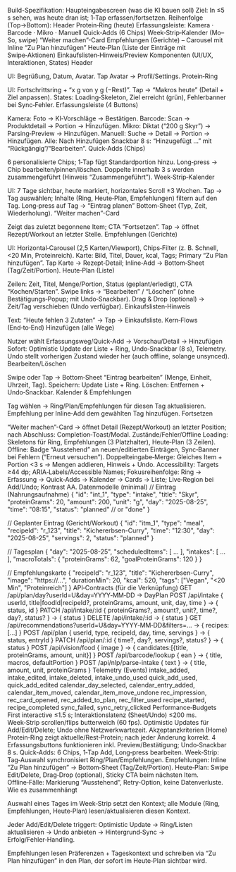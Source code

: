Build-Spezifikation: Haupteingabescreen (was die KI bauen soll)
Ziel: In ≤5 s sehen, was heute dran ist; 1‑Tap erfassen/fortsetzen.
Reihenfolge (Top→Bottom):
Header
Protein‑Ring (heute)
Erfassungsleiste: Kamera · Barcode · Mikro · Manuell
Quick‑Adds (6 Chips)
Week‑Strip‑Kalender (Mo–So, swipe)
“Weiter machen”-Card
Empfehlungen (Gerichte) – Carousel mit Inline “Zu Plan hinzufügen”
Heute‑Plan (Liste der Einträge mit Swipe‑Aktionen)
Einkaufslisten‑Hinweis/Preview
Komponenten (UI/UX, Interaktionen, States)
Header

UI: Begrüßung, Datum, Avatar.
Tap Avatar → Profil/Settings.
Protein‑Ring

UI: Fortschrittsring + “x g von y g (−Rest)”.
Tap → “Makros heute” (Detail + Ziel anpassen).
States: Loading‑Skeleton, Ziel erreicht (grün), Fehlerbanner bei Sync‑Fehler.
Erfassungsleiste (4 Buttons)

Kamera: Foto → KI‑Vorschläge → Bestätigen.
Barcode: Scan → Produktdetail → Portion → Hinzufügen.
Mikro: Diktat (“200 g Skyr”) → Parsing‑Preview → Hinzufügen.
Manuell: Suche → Detail → Portion → Hinzufügen.
Alle: Nach Hinzufügen Snackbar 8 s: “Hinzugefügt …” mit “Rückgängig”/“Bearbeiten”.
Quick‑Adds (Chips)

6 personalisierte Chips; 1‑Tap fügt Standardportion hinzu.
Long‑press → Chip bearbeiten/pinnen/löschen.
Doppelte innerhalb 3 s werden zusammengeführt (Hinweis “Zusammengeführt”).
Week‑Strip‑Kalender

UI: 7 Tage sichtbar, heute markiert, horizontales Scroll ±3 Wochen.
Tap → Tag auswählen; Inhalte (Ring, Heute‑Plan, Empfehlungen) filtern auf den Tag.
Long‑press auf Tag → “Eintrag planen” Bottom‑Sheet (Typ, Zeit, Wiederholung).
“Weiter machen”-Card

Zeigt das zuletzt begonnene Item; CTA “Fortsetzen”.
Tap → öffnet Rezept/Workout an letzter Stelle.
Empfehlungen (Gerichte)

UI: Horizontal‑Carousel (2,5 Karten/Viewport), Chips‑Filter (z. B. Schnell, <20 Min, Proteinreich).
Karte: Bild, Titel, Dauer, kcal, Tags; Primary “Zu Plan hinzufügen”.
Tap Karte → Rezept‑Detail; Inline‑Add → Bottom‑Sheet (Tag/Zeit/Portion).
Heute‑Plan (Liste)

Zeilen: Zeit, Titel, Menge/Portion, Status (geplant/erledigt), CTA “Kochen/Starten”.
Swipe links → “Bearbeiten” / “Löschen” (ohne Bestätigungs‑Popup; mit Undo‑Snackbar).
Drag & Drop (optional) → Zeit/Tag verschieben (Undo verfügbar).
Einkaufslisten‑Hinweis

Text: “Heute fehlen 3 Zutaten” → Tap → Einkaufsliste.
Kern‑Flows (End‑to‑End)
Hinzufügen (alle Wege)

Nutzer wählt Erfassungsweg/Quick‑Add → Vorschau/Detail → Hinzufügen
Sofort: Optimistic Update der Liste + Ring, Undo‑Snackbar (8 s), Telemetry.
Undo stellt vorherigen Zustand wieder her (auch offline, solange unsynced).
Bearbeiten/Löschen

Swipe oder Tap → Bottom‑Sheet “Eintrag bearbeiten” (Menge, Einheit, Uhrzeit, Tag).
Speichern: Update Liste + Ring. Löschen: Entfernen + Undo‑Snackbar.
Kalender & Empfehlungen

Tag wählen → Ring/Plan/Empfehlungen für diesen Tag aktualisieren.
Empfehlung per Inline‑Add dem gewählten Tag hinzufügen.
Fortsetzen

“Weiter machen”-Card → öffnet Detail (Rezept/Workout) an letzter Position; nach Abschluss: Completion‑Toast/Modal.
Zustände/Fehler/Offline
Loading: Skeletons für Ring, Empfehlungen (3 Platzhalter), Heute‑Plan (3 Zeilen).
Offline: Badge “Ausstehend” an neuen/editierten Einträgen, Sync‑Banner bei Fehlern (“Erneut versuchen”).
Doppelteingabe‑Merge: Gleiches Item + Portion <3 s → Mengen addieren, Hinweis + Undo.
Accessibility: Targets ≥44 dp; ARIA‑Labels/Accessible Names; Fokusreihenfolge: Ring → Erfassung → Quick‑Adds → Kalender → Cards → Liste; Live‑Region bei Add/Undo; Kontrast AA.
Datenmodelle (minimal)
// Eintrag (Nahrungsaufnahme)
{
  "id": "int_1",
  "type": "intake",
  "title": "Skyr",
  "proteinGrams": 20,
  "amount": 200,
  "unit": "g",
  "day": "2025-08-25",
  "time": "08:15",
  "status": "planned" // or "done"
}

// Geplanter Eintrag (Gericht/Workout)
{
  "id": "itm_1",
  "type": "meal",
  "recipeId": "r_123",
  "title": "Kichererbsen-Curry",
  "time": "12:30",
  "day": "2025-08-25",
  "servings": 2,
  "status": "planned"
}

// Tagesplan
{
  "day": "2025-08-25",
  "scheduledItems": [ ... ],
  "intakes": [ ... ],
  "macroTotals": { "proteinGrams": 62, "goalProteinGrams": 120 }
}

// Empfehlungskarte
{
  "recipeId": "r_123",
  "title": "Kichererbsen-Curry",
  "image": "https://...",
  "durationMin": 20,
  "kcal": 520,
  "tags": ["Vegan", "<20 Min", "Proteinreich"]
}
API‑Contracts (für die Verknüpfung)
GET /api/plan/day?userId=U&day=YYYY‑MM‑DD → DayPlan
POST /api/intake { userId, title|foodId|recipeId?, proteinGrams, amount, unit, day, time } → { status, id }
PATCH /api/intake/:id { proteinGrams?, amount?, unit?, time?, day?, status? } → { status }
DELETE /api/intake/:id → { status }
GET /api/recommendations?userId=U&day=YYYY‑MM‑DD&filters=... → { recipes: [...] }
POST /api/plan { userId, type, recipeId, day, time, servings } → { status, entryId }
PATCH /api/plan/:id { time?, day?, servings?, status? } → { status }
POST /api/vision/food { image } → { candidates:[{title, proteinGrams, amount, unit}] }
POST /api/barcode/lookup { ean } → { title, macros, defaultPortion }
POST /api/nlp/parse-intake { text } → { title, amount, unit, proteinGrams }
Telemetry (Events)
intake_added, intake_edited, intake_deleted, intake_undo_used
quick_add_used, quick_add_edited
calendar_day_selected, calendar_entry_added, calendar_item_moved, calendar_item_move_undone
rec_impression, rec_card_opened, rec_added_to_plan, rec_filter_used
recipe_started, recipe_completed
sync_failed, sync_retry_clicked
Performance‑Budgets
First interactive ≤1.5 s; Interaktionslatenz (Sheet/Undo) ≤200 ms.
Week‑Strip scrollen/flips butterweich (60 fps).
Optimistic Updates für Add/Edit/Delete; Undo ohne Netzwerkwartezeit.
Akzeptanzkriterien (Home)
Protein‑Ring zeigt aktuelle/Rest‑Protein; nach jeder Änderung korrekt.
4 Erfassungsbuttons funktionieren inkl. Preview/Bestätigung; Undo‑Snackbar 8 s.
Quick‑Adds: 6 Chips, 1‑Tap Add, Long‑press bearbeiten.
Week‑Strip: Tag‑Auswahl synchronisiert Ring/Plan/Empfehlungen.
Empfehlungen: Inline “Zu Plan hinzufügen” → Bottom‑Sheet (Tag/Zeit/Portion).
Heute‑Plan: Swipe Edit/Delete, Drag‑Drop (optional), Sticky CTA beim nächsten Item.
Offline‑Fälle: Markierung “Ausstehend”, Retry‑Option, keine Datenverluste.
Wie es zusammenhängt

Auswahl eines Tages im Week‑Strip setzt den Kontext; alle Module (Ring, Empfehlungen, Heute‑Plan) lesen/aktualisieren diesen Kontext.

Jeder Add/Edit/Delete triggert: Optimistic Update → Ring/Listen aktualisieren → Undo anbieten → Hintergrund‑Sync → Erfolg/Fehler‑Handling.

Empfehlungen lesen Präferenzen + Tageskontext und schreiben via “Zu Plan hinzufügen” in den Plan, der sofort im Heute‑Plan sichtbar wird.